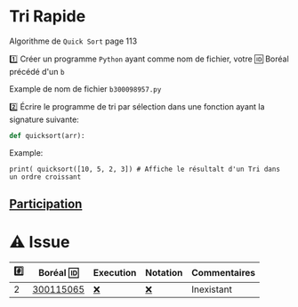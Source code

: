 # Tri Rapide

Algorithme de `Quick Sort` page 113

:one: Créer un programme `Python` ayant comme nom de fichier, votre :id: Boréal précédé d'un `b`

Example de nom de fichier `b300098957.py`

:two: Écrire le programme de tri par sélection dans une fonction ayant la signature suivante:

```python
def quicksort(arr):
```

Example: 

```
print( quicksort([10, 5, 2, 3]) # Affiche le résultalt d'un Tri dans un ordre croissant
```

## [Participation](.scripts/Participation.md)

# :warning: Issue

|:hash:| Boréal :id:                | Execution          | Notation         | Commentaires |
|------|----------------------------|--------------------|------------------|--------------|
|  2   | [300115065](../b300115065.py) | [:x:](Execution.md#etudiant-300115065) | [:x:](Execution.md#etudiant-300115065) | Inexistant |



